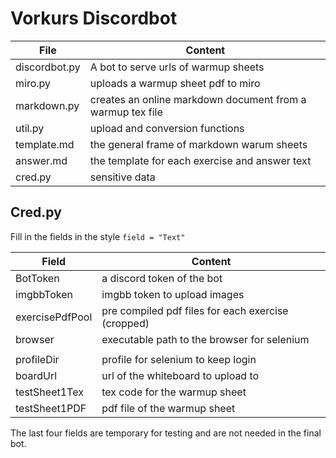 # Vorkurs Discordbot


| File | Content |
| ---- | --- |
| discordbot.py | A bot to serve urls of warmup sheets |
| miro.py | uploads a warmup sheet pdf to miro |
| markdown.py | creates an online markdown document from a warmup tex file |
| util.py | upload and conversion functions |
| template.md | the general frame of markdown warum sheets |
| answer.md | the template for each exercise and answer text |
| cred.py | sensitive data |

## Cred.py

Fill in the fields in the style
`field = "Text"`

| Field | Content |
| ---- | --- |
| BotToken | a discord token of the bot |
| imgbbToken | imgbb token to upload images |
| exercisePdfPool | pre compiled pdf files for each exercise (cropped) |
| browser | executable path to the browser for selenium |
|  |  |
| profileDir | profile for selenium to keep login |
| boardUrl | url of the whiteboard to upload to |
| testSheet1Tex | tex code for the warmup sheet |
| testSheet1PDF | pdf file of the warmup sheet |

The last four fields are temporary for testing and are not needed in the final bot.